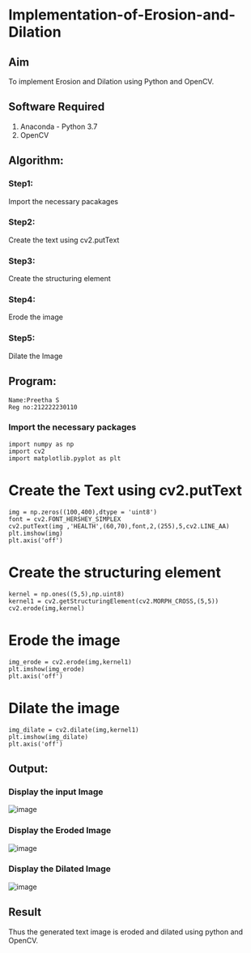 # Implementation-of-Erosion-and-Dilation
## Aim
To implement Erosion and Dilation using Python and OpenCV.
## Software Required
1. Anaconda - Python 3.7
2. OpenCV
## Algorithm:
### Step1:
Import the necessary pacakages

### Step2:
Create the text using cv2.putText

### Step3:
Create the structuring element

### Step4:
Erode the image

### Step5:
Dilate the Image

 
## Program:

```
Name:Preetha S
Reg no:212222230110
```


### Import the necessary packages
```
import numpy as np
import cv2
import matplotlib.pyplot as plt
```

# Create the Text using cv2.putText
```
img = np.zeros((100,400),dtype = 'uint8')
font = cv2.FONT_HERSHEY_SIMPLEX
cv2.putText(img ,'HEALTH',(60,70),font,2,(255),5,cv2.LINE_AA)
plt.imshow(img)
plt.axis('off')
```

# Create the structuring element

```
kernel = np.ones((5,5),np.uint8)
kernel1 = cv2.getStructuringElement(cv2.MORPH_CROSS,(5,5))
cv2.erode(img,kernel)

```


# Erode the image

```
img_erode = cv2.erode(img,kernel1)
plt.imshow(img_erode)
plt.axis('off')

```



# Dilate the image
```
img_dilate = cv2.dilate(img,kernel1)
plt.imshow(img_dilate)
plt.axis('off')
```
## Output:

### Display the input Image

![image](https://github.com/Preetha-Senthamilan/erosion--dilation/assets/119390282/30e54128-121e-451b-9dc8-d058fd8c146a)



### Display the Eroded Image

![image](https://github.com/Preetha-Senthamilan/erosion--dilation/assets/119390282/fdc6d12b-552b-4883-a472-2b13738f8bab)


### Display the Dilated Image

![image](https://github.com/Preetha-Senthamilan/erosion--dilation/assets/119390282/57268b17-38be-46d6-8bb0-c9390d8f9627)


## Result
Thus the generated text image is eroded and dilated using python and OpenCV.
